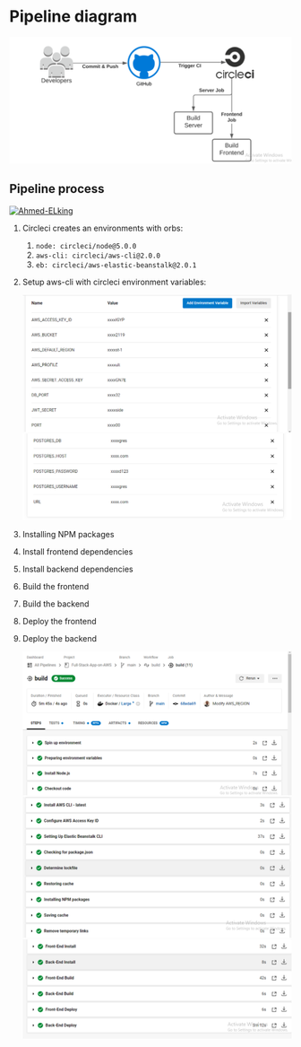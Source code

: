 # Pipeline diagram

![Pipeline diagram](../ScreenShots/pipeline-diagram.png)


## Pipeline process

[![Ahmed-ELking](https://circleci.com/gh/Ahmed-ELking/Full-Stack-App-on-AWS.svg?style=shield)](https://app.circleci.com/pipelines/github/Ahmed-ELking/Full-Stack-App-on-AWS/15/workflows/c9e9a138-bd8d-4e3e-af5e-983dbe0b58bc)




1. Circleci creates an environments with orbs:
   1. `node: circleci/node@5.0.0`
   2. `aws-cli: circleci/aws-cli@2.0.0`
   3. `eb: circleci/aws-elastic-beanstalk@2.0.1`

2. Setup aws-cli with circleci environment variables:


   ![circleci environment variables](../ScreenShots/circleci-env1.png)
   ![circleci environment variables](../ScreenShots/circleci-env2.png)


3. Installing NPM packages
4. Install frontend dependencies
5. Install backend dependencies
6. Build the frontend
7. Build the backend
8. Deploy the frontend
9. Deploy the backend


   ![circleci pipeline success](../ScreenShots/circleci-1.png)
   ![circleci pipeline success](../ScreenShots/circleci-2.png)
   ![circleci pipeline success](../ScreenShots/circleci-3.png)